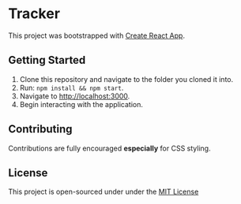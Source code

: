 # Tracker

This project was bootstrapped with [Create React App](https://github.com/facebook/create-react-app).

## Getting Started

1. Clone this repository and navigate to the folder you cloned it into.
2. Run: `npm install && npm start`.
3. Navigate to [http://localhost:3000](http://localhost:3000).
4. Begin interacting with the application.

## Contributing
Contributions are fully encouraged **especially** for CSS styling.

## License
This project is open-sourced under under the [MIT License](/LICENSE)